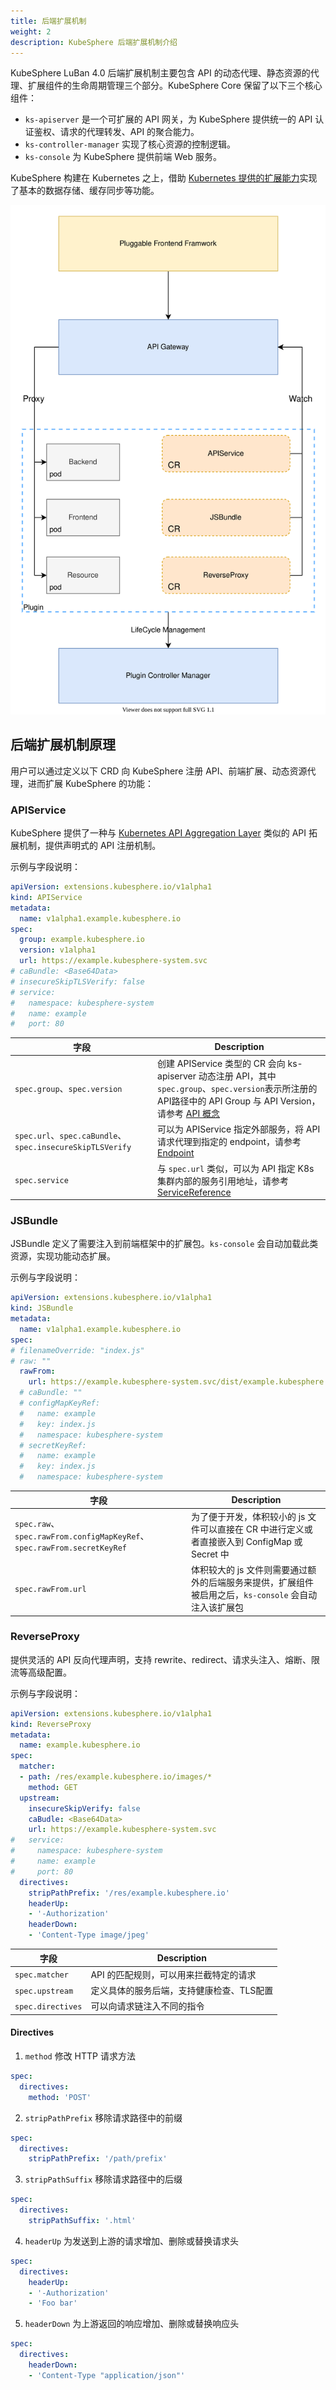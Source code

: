 ```yaml
---
title: 后端扩展机制
weight: 2
description: KubeSphere 后端扩展机制介绍
---
```


KubeSphere LuBan 4.0 后端扩展机制主要包含 API 的动态代理、静态资源的代理、扩展组件的生命周期管理三个部分。KubeSphere Core 保留了以下三个核心组件：

* `ks-apiserver` 是一个可扩展的 API 网关，为 KubeSphere 提供统一的 API 认证鉴权、请求的代理转发、API 的聚合能力。
* `ks-controller-manager` 实现了核心资源的控制逻辑。
* `ks-console` 为 KubeSphere 提供前端 Web 服务。

KubeSphere 构建在 Kubernetes 之上，借助 [Kubernetes 提供的扩展能力](https://kubernetes.io/docs/concepts/extend-kubernetes/api-extension/custom-resources/)实现了基本的数据存储、缓存同步等功能。

![backend-extension-arch](./backend-arch.svg)

## 后端扩展机制原理

用户可以通过定义以下 CRD 向 KubeSphere 注册 API、前端扩展、动态资源代理，进而扩展 KubeSphere 的功能：

### APIService

KubeSphere 提供了一种与 [Kubernetes API Aggregation Layer](https://kubernetes.io/docs/concepts/extend-kubernetes/api-extension/apiserver-aggregation/) 类似的 API 拓展机制，提供声明式的 API 注册机制。

示例与字段说明：

```yaml
apiVersion: extensions.kubesphere.io/v1alpha1
kind: APIService
metadata:
  name: v1alpha1.example.kubesphere.io
spec:
  group: example.kubesphere.io
  version: v1alpha1                                      
  url: https://example.kubesphere-system.svc  
# caBundle: <Base64Data>
# insecureSkipTLSVerify: false
# service:
#   namespace: kubesphere-system
#   name: example
#   port: 80
```


| 字段                                                      | Description                                                                                                                                                                                           |
| ------------------------------------------------------- | ----------------------------------------------------------------------------------------------------------------------------------------------------------------------------------------------------- |
| `spec.group`、`spec.version`                             | 创建 APIService 类型的 CR 会向 ks-apiserver 动态注册 API，其中`spec.group`、`spec.version`表示所注册的API路径中的 API Group 与 API Version，请参考 [API 概念](../../references/kubesphere-api/)                                       |
| `spec.url`、`spec.caBundle`、`spec.insecureSkipTLSVerify` | 可以为 APIService 指定外部服务，将 API 请求代理到指定的 endpoint，请参考 [Endpoint](https://github.com/kubesphere/kubesphere/blob/feature-pluggable/staging/src/kubesphere.io/api/extensions/v1alpha1/types.go#L49-L58)      |
| `spec.service`                                          | 与 `spec.url` 类似，可以为 API 指定 K8s 集群内部的服务引用地址，请参考 [ServiceReference](https://github.com/kubesphere/kubesphere/blob/feature-pluggable/staging/src/kubesphere.io/api/extensions/v1alpha1/types.go#L30-L47) |


### JSBundle

JSBundle 定义了需要注入到前端框架中的扩展包。`ks-console` 会自动加载此类资源，实现功能动态扩展。

示例与字段说明：

```yaml
apiVersion: extensions.kubesphere.io/v1alpha1
kind: JSBundle
metadata:
  name: v1alpha1.example.kubesphere.io
spec:
# filenameOverride: "index.js"
# raw: ""
  rawFrom:
    url: https://example.kubesphere-system.svc/dist/example.kubesphere.io/v1alpha1/index.js
  # caBundle: ""
  # configMapKeyRef:
  #   name: example
  #   key: index.js
  #   namespace: kubesphere-system
  # secretKeyRef:
  #   name: example
  #   key: index.js
  #   namespace: kubesphere-system
```

| 字段                                                                    | Description                                                  |
| --------------------------------------------------------------------- | ------------------------------------------------------------ |
| `spec.raw`、`spec.rawFrom.configMapKeyRef`、`spec.rawFrom.secretKeyRef` | 为了便于开发，体积较小的 js 文件可以直接在 CR 中进行定义或者直接嵌入到 ConfigMap 或 Secret 中 |
| `spec.rawFrom.url`                                                    | 体积较大的 js 文件则需要通过额外的后端服务来提供，扩展组件被启用之后，`ks-console` 会自动注入该扩展包  |


### ReverseProxy

提供灵活的 API 反向代理声明，支持 rewrite、redirect、请求头注入、熔断、限流等高级配置。

示例与字段说明：

```yaml
apiVersion: extensions.kubesphere.io/v1alpha1
kind: ReverseProxy
metadata:
  name: example.kubesphere.io
spec:
  matcher:
  - path: /res/example.kubesphere.io/images/*
    method: GET
  upstream:
    insecureSkipVerify: false
    caBudle: <Base64Data>
    url: https://example.kubesphere-system.svc
#   service:
#     namespace: kubesphere-system
#     name: example
#     port: 80
  directives:
    stripPathPrefix: '/res/example.kubesphere.io'
    headerUp:
    - '-Authorization'
    headerDown:
    - 'Content-Type image/jpeg'
```

| 字段                | Description            |
| ----------------- | ---------------------- |
| `spec.matcher`    | API 的匹配规则，可以用来拦截特定的请求  |
| `spec.upstream`   | 定义具体的服务后端，支持健康检查、TLS配置 |
| `spec.directives` | 可以向请求链注入不同的指令          |

#### Directives

1. `method` 修改 HTTP 请求方法

```yaml
spec:
  directives:
    method: 'POST'
```

2. `stripPathPrefix` 移除请求路径中的前缀

```yaml
spec:
  directives:
    stripPathPrefix: '/path/prefix'
```

3. `stripPathSuffix` 移除请求路径中的后缀

```yaml
spec:
  directives:
    stripPathSuffix: '.html'
```

4. `headerUp` 为发送到上游的请求增加、删除或替换请求头

```yaml
spec:
  directives:
    headerUp:
    - '-Authorization'
    - 'Foo bar'
```

5. `headerDown` 为上游返回的响应增加、删除或替换响应头

```yaml
spec:
  directives:
    headerDown:
    - 'Content-Type "application/json"'
```
